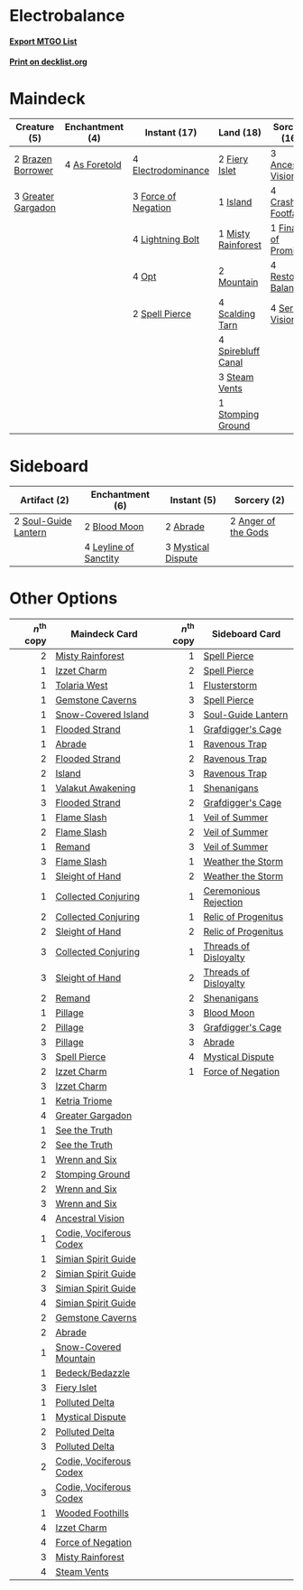# Electrobalance

#### [Export MTGO List](../collection/Electrobalance/Electrobalance.txt)
#### [Print on decklist.org](http://decklist.org/?deckmain=3%09Ancestral%20Vision%0A4%09As%20Foretold%0A2%09Brazen%20Borrower%0A4%09Crashing%20Footfalls%0A4%09Electrodominance%0A2%09Fiery%20Islet%0A1%09Finale%20of%20Promise%0A3%09Force%20of%20Negation%0A3%09Greater%20Gargadon%0A1%09Island%0A4%09Lightning%20Bolt%0A1%09Misty%20Rainforest%0A2%09Mountain%0A4%09Opt%0A4%09Restore%20Balance%0A4%09Scalding%20Tarn%0A4%09Serum%20Visions%0A2%09Spell%20Pierce%0A4%09Spirebluff%20Canal%0A3%09Steam%20Vents%0A1%09Stomping%20Ground&deckside=2%09Abrade%0A2%09Anger%20of%20the%20Gods%0A2%09Blood%20Moon%0A4%09Leyline%20of%20Sanctity%0A3%09Mystical%20Dispute%0A2%09Soul-Guide%20Lantern)
# Maindeck

|                                        Creature (5)                                         |                                    Enchantment (4)                                     |                                         Instant (17)                                         |                                          Land (18)                                          |                                         Sorcery (16)                                          |
|---------------------------------------------------------------------------------------------|----------------------------------------------------------------------------------------|----------------------------------------------------------------------------------------------|---------------------------------------------------------------------------------------------|-----------------------------------------------------------------------------------------------|
|2 [Brazen Borrower](http://gatherer.wizards.com/Pages/Card/Details.aspx?multiverseid=473001) |4 [As Foretold](http://gatherer.wizards.com/Pages/Card/Details.aspx?multiverseid=426744)|4 [Electrodominance](http://gatherer.wizards.com/Pages/Card/Details.aspx?multiverseid=457243) |2 [Fiery Islet](http://gatherer.wizards.com/Pages/Card/Details.aspx?multiverseid=464187)     |3 [Ancestral Vision](http://gatherer.wizards.com/Pages/Card/Details.aspx?multiverseid=189244)  |
|3 [Greater Gargadon](http://gatherer.wizards.com/Pages/Card/Details.aspx?multiverseid=370560)|                                                                                        |3 [Force of Negation](http://gatherer.wizards.com/Pages/Card/Details.aspx?multiverseid=464001)|1 [Island](http://gatherer.wizards.com/Pages/Card/Details.aspx?multiverseid=439857)          |4 [Crashing Footfalls](http://gatherer.wizards.com/Pages/Card/Details.aspx?multiverseid=464109)|
|                                                                                             |                                                                                        |4 [Lightning Bolt](http://gatherer.wizards.com/Pages/Card/Details.aspx?multiverseid=806)      |1 [Misty Rainforest](http://gatherer.wizards.com/Pages/Card/Details.aspx?multiverseid=405102)|1 [Finale of Promise](http://gatherer.wizards.com/Pages/Card/Details.aspx?multiverseid=461054) |
|                                                                                             |                                                                                        |4 [Opt](http://gatherer.wizards.com/Pages/Card/Details.aspx?multiverseid=442948)              |2 [Mountain](http://gatherer.wizards.com/Pages/Card/Details.aspx?multiverseid=439859)        |4 [Restore Balance](http://gatherer.wizards.com/Pages/Card/Details.aspx?multiverseid=113520)   |
|                                                                                             |                                                                                        |2 [Spell Pierce](http://gatherer.wizards.com/Pages/Card/Details.aspx?multiverseid=425876)     |4 [Scalding Tarn](http://gatherer.wizards.com/Pages/Card/Details.aspx?multiverseid=405107)   |4 [Serum Visions](http://gatherer.wizards.com/Pages/Card/Details.aspx?multiverseid=50145)      |
|                                                                                             |                                                                                        |                                                                                              |4 [Spirebluff Canal](http://gatherer.wizards.com/Pages/Card/Details.aspx?multiverseid=417822)|                                                                                               |
|                                                                                             |                                                                                        |                                                                                              |3 [Steam Vents](http://gatherer.wizards.com/Pages/Card/Details.aspx?multiverseid=405109)     |                                                                                               |
|                                                                                             |                                                                                        |                                                                                              |1 [Stomping Ground](http://gatherer.wizards.com/Pages/Card/Details.aspx?multiverseid=405110) |                                                                                               |


# Sideboard

|                                         Artifact (2)                                          |                                        Enchantment (6)                                         |                                         Instant (5)                                         |                                         Sorcery (2)                                          |
|-----------------------------------------------------------------------------------------------|------------------------------------------------------------------------------------------------|---------------------------------------------------------------------------------------------|----------------------------------------------------------------------------------------------|
|2 [Soul-Guide Lantern](http://gatherer.wizards.com/Pages/Card/Details.aspx?multiverseid=476488)|2 [Blood Moon](http://gatherer.wizards.com/Pages/Card/Details.aspx?multiverseid=45386)          |2 [Abrade](http://gatherer.wizards.com/Pages/Card/Details.aspx?multiverseid=430772)          |2 [Anger of the Gods](http://gatherer.wizards.com/Pages/Card/Details.aspx?multiverseid=438682)|
|                                                                                               |4 [Leyline of Sanctity](http://gatherer.wizards.com/Pages/Card/Details.aspx?multiverseid=204993)|3 [Mystical Dispute](http://gatherer.wizards.com/Pages/Card/Details.aspx?multiverseid=473020)|                                                                                              |


# Other Options

|*n*<sup>th</sup> copy|                                          Maindeck Card                                           |*n*<sup>th</sup> copy|                                         Sideboard Card                                         |
|--------------------:|--------------------------------------------------------------------------------------------------|--------------------:|------------------------------------------------------------------------------------------------|
|                    2|[Misty Rainforest](http://gatherer.wizards.com/Pages/Card/Details.aspx?multiverseid=405102)       |                    1|[Spell Pierce](http://gatherer.wizards.com/Pages/Card/Details.aspx?multiverseid=425876)         |
|                    1|[Izzet Charm](http://gatherer.wizards.com/Pages/Card/Details.aspx?multiverseid=338413)            |                    2|[Spell Pierce](http://gatherer.wizards.com/Pages/Card/Details.aspx?multiverseid=425876)         |
|                    1|[Tolaria West](http://gatherer.wizards.com/Pages/Card/Details.aspx?multiverseid=136047)           |                    1|[Flusterstorm](http://gatherer.wizards.com/Pages/Card/Details.aspx?multiverseid=228255)         |
|                    1|[Gemstone Caverns](http://gatherer.wizards.com/Pages/Card/Details.aspx?multiverseid=122094)       |                    3|[Spell Pierce](http://gatherer.wizards.com/Pages/Card/Details.aspx?multiverseid=425876)         |
|                    1|[Snow-Covered Island](http://gatherer.wizards.com/Pages/Card/Details.aspx?multiverseid=121130)    |                    3|[Soul-Guide Lantern](http://gatherer.wizards.com/Pages/Card/Details.aspx?multiverseid=476488)   |
|                    1|[Flooded Strand](http://gatherer.wizards.com/Pages/Card/Details.aspx?multiverseid=405098)         |                    1|[Grafdigger's Cage](http://gatherer.wizards.com/Pages/Card/Details.aspx?multiverseid=278452)    |
|                    1|[Abrade](http://gatherer.wizards.com/Pages/Card/Details.aspx?multiverseid=430772)                 |                    1|[Ravenous Trap](http://gatherer.wizards.com/Pages/Card/Details.aspx?multiverseid=197537)        |
|                    2|[Flooded Strand](http://gatherer.wizards.com/Pages/Card/Details.aspx?multiverseid=405098)         |                    2|[Ravenous Trap](http://gatherer.wizards.com/Pages/Card/Details.aspx?multiverseid=197537)        |
|                    2|[Island](http://gatherer.wizards.com/Pages/Card/Details.aspx?multiverseid=439857)                 |                    3|[Ravenous Trap](http://gatherer.wizards.com/Pages/Card/Details.aspx?multiverseid=197537)        |
|                    1|[Valakut Awakening](http://gatherer.wizards.com/Pages/Card/Details.aspx?multiverseid=491818)      |                    1|[Shenanigans](http://gatherer.wizards.com/Pages/Card/Details.aspx?multiverseid=464095)          |
|                    3|[Flooded Strand](http://gatherer.wizards.com/Pages/Card/Details.aspx?multiverseid=405098)         |                    2|[Grafdigger's Cage](http://gatherer.wizards.com/Pages/Card/Details.aspx?multiverseid=278452)    |
|                    1|[Flame Slash](http://gatherer.wizards.com/Pages/Card/Details.aspx?multiverseid=416914)            |                    1|[Veil of Summer](http://gatherer.wizards.com/Pages/Card/Details.aspx?multiverseid=466952)       |
|                    2|[Flame Slash](http://gatherer.wizards.com/Pages/Card/Details.aspx?multiverseid=416914)            |                    2|[Veil of Summer](http://gatherer.wizards.com/Pages/Card/Details.aspx?multiverseid=466952)       |
|                    1|[Remand](http://gatherer.wizards.com/Pages/Card/Details.aspx?multiverseid=380255)                 |                    3|[Veil of Summer](http://gatherer.wizards.com/Pages/Card/Details.aspx?multiverseid=466952)       |
|                    3|[Flame Slash](http://gatherer.wizards.com/Pages/Card/Details.aspx?multiverseid=416914)            |                    1|[Weather the Storm](http://gatherer.wizards.com/Pages/Card/Details.aspx?multiverseid=464140)    |
|                    1|[Sleight of Hand](http://gatherer.wizards.com/Pages/Card/Details.aspx?multiverseid=25557)         |                    2|[Weather the Storm](http://gatherer.wizards.com/Pages/Card/Details.aspx?multiverseid=464140)    |
|                    1|[Collected Conjuring](http://gatherer.wizards.com/Pages/Card/Details.aspx?multiverseid=464145)    |                    1|[Ceremonious Rejection](http://gatherer.wizards.com/Pages/Card/Details.aspx?multiverseid=417613)|
|                    2|[Collected Conjuring](http://gatherer.wizards.com/Pages/Card/Details.aspx?multiverseid=464145)    |                    1|[Relic of Progenitus](http://gatherer.wizards.com/Pages/Card/Details.aspx?multiverseid=174824)  |
|                    2|[Sleight of Hand](http://gatherer.wizards.com/Pages/Card/Details.aspx?multiverseid=25557)         |                    2|[Relic of Progenitus](http://gatherer.wizards.com/Pages/Card/Details.aspx?multiverseid=174824)  |
|                    3|[Collected Conjuring](http://gatherer.wizards.com/Pages/Card/Details.aspx?multiverseid=464145)    |                    1|[Threads of Disloyalty](http://gatherer.wizards.com/Pages/Card/Details.aspx?multiverseid=74652) |
|                    3|[Sleight of Hand](http://gatherer.wizards.com/Pages/Card/Details.aspx?multiverseid=25557)         |                    2|[Threads of Disloyalty](http://gatherer.wizards.com/Pages/Card/Details.aspx?multiverseid=74652) |
|                    2|[Remand](http://gatherer.wizards.com/Pages/Card/Details.aspx?multiverseid=380255)                 |                    2|[Shenanigans](http://gatherer.wizards.com/Pages/Card/Details.aspx?multiverseid=464095)          |
|                    1|[Pillage](http://gatherer.wizards.com/Pages/Card/Details.aspx?multiverseid=14755)                 |                    3|[Blood Moon](http://gatherer.wizards.com/Pages/Card/Details.aspx?multiverseid=45386)            |
|                    2|[Pillage](http://gatherer.wizards.com/Pages/Card/Details.aspx?multiverseid=14755)                 |                    3|[Grafdigger's Cage](http://gatherer.wizards.com/Pages/Card/Details.aspx?multiverseid=278452)    |
|                    3|[Pillage](http://gatherer.wizards.com/Pages/Card/Details.aspx?multiverseid=14755)                 |                    3|[Abrade](http://gatherer.wizards.com/Pages/Card/Details.aspx?multiverseid=430772)               |
|                    3|[Spell Pierce](http://gatherer.wizards.com/Pages/Card/Details.aspx?multiverseid=425876)           |                    4|[Mystical Dispute](http://gatherer.wizards.com/Pages/Card/Details.aspx?multiverseid=473020)     |
|                    2|[Izzet Charm](http://gatherer.wizards.com/Pages/Card/Details.aspx?multiverseid=338413)            |                    1|[Force of Negation](http://gatherer.wizards.com/Pages/Card/Details.aspx?multiverseid=464001)    |
|                    3|[Izzet Charm](http://gatherer.wizards.com/Pages/Card/Details.aspx?multiverseid=338413)            |                     |                                                                                                |
|                    1|[Ketria Triome](http://gatherer.wizards.com/Pages/Card/Details.aspx?multiverseid=479770)          |                     |                                                                                                |
|                    4|[Greater Gargadon](http://gatherer.wizards.com/Pages/Card/Details.aspx?multiverseid=370560)       |                     |                                                                                                |
|                    1|[See the Truth](http://gatherer.wizards.com/Pages/Card/Details.aspx?multiverseid=488251)          |                     |                                                                                                |
|                    2|[See the Truth](http://gatherer.wizards.com/Pages/Card/Details.aspx?multiverseid=488251)          |                     |                                                                                                |
|                    1|[Wrenn and Six](http://gatherer.wizards.com/Pages/Card/Details.aspx?multiverseid=464166)          |                     |                                                                                                |
|                    2|[Stomping Ground](http://gatherer.wizards.com/Pages/Card/Details.aspx?multiverseid=405110)        |                     |                                                                                                |
|                    2|[Wrenn and Six](http://gatherer.wizards.com/Pages/Card/Details.aspx?multiverseid=464166)          |                     |                                                                                                |
|                    3|[Wrenn and Six](http://gatherer.wizards.com/Pages/Card/Details.aspx?multiverseid=464166)          |                     |                                                                                                |
|                    4|[Ancestral Vision](http://gatherer.wizards.com/Pages/Card/Details.aspx?multiverseid=189244)       |                     |                                                                                                |
|                    1|[Codie, Vociferous Codex](http://gatherer.wizards.com/Pages/Card/Details.aspx?multiverseid=513745)|                     |                                                                                                |
|                    1|[Simian Spirit Guide](http://gatherer.wizards.com/Pages/Card/Details.aspx?multiverseid=442137)    |                     |                                                                                                |
|                    2|[Simian Spirit Guide](http://gatherer.wizards.com/Pages/Card/Details.aspx?multiverseid=442137)    |                     |                                                                                                |
|                    3|[Simian Spirit Guide](http://gatherer.wizards.com/Pages/Card/Details.aspx?multiverseid=442137)    |                     |                                                                                                |
|                    4|[Simian Spirit Guide](http://gatherer.wizards.com/Pages/Card/Details.aspx?multiverseid=442137)    |                     |                                                                                                |
|                    2|[Gemstone Caverns](http://gatherer.wizards.com/Pages/Card/Details.aspx?multiverseid=122094)       |                     |                                                                                                |
|                    2|[Abrade](http://gatherer.wizards.com/Pages/Card/Details.aspx?multiverseid=430772)                 |                     |                                                                                                |
|                    1|[Snow-Covered Mountain](http://gatherer.wizards.com/Pages/Card/Details.aspx?multiverseid=121233)  |                     |                                                                                                |
|                    1|[Bedeck/Bedazzle](http://gatherer.wizards.com/Pages/Card/Details.aspx?multiverseid=457365)        |                     |                                                                                                |
|                    3|[Fiery Islet](http://gatherer.wizards.com/Pages/Card/Details.aspx?multiverseid=464187)            |                     |                                                                                                |
|                    1|[Polluted Delta](http://gatherer.wizards.com/Pages/Card/Details.aspx?multiverseid=405104)         |                     |                                                                                                |
|                    1|[Mystical Dispute](http://gatherer.wizards.com/Pages/Card/Details.aspx?multiverseid=473020)       |                     |                                                                                                |
|                    2|[Polluted Delta](http://gatherer.wizards.com/Pages/Card/Details.aspx?multiverseid=405104)         |                     |                                                                                                |
|                    3|[Polluted Delta](http://gatherer.wizards.com/Pages/Card/Details.aspx?multiverseid=405104)         |                     |                                                                                                |
|                    2|[Codie, Vociferous Codex](http://gatherer.wizards.com/Pages/Card/Details.aspx?multiverseid=513745)|                     |                                                                                                |
|                    3|[Codie, Vociferous Codex](http://gatherer.wizards.com/Pages/Card/Details.aspx?multiverseid=513745)|                     |                                                                                                |
|                    1|[Wooded Foothills](http://gatherer.wizards.com/Pages/Card/Details.aspx?multiverseid=405116)       |                     |                                                                                                |
|                    4|[Izzet Charm](http://gatherer.wizards.com/Pages/Card/Details.aspx?multiverseid=338413)            |                     |                                                                                                |
|                    4|[Force of Negation](http://gatherer.wizards.com/Pages/Card/Details.aspx?multiverseid=464001)      |                     |                                                                                                |
|                    3|[Misty Rainforest](http://gatherer.wizards.com/Pages/Card/Details.aspx?multiverseid=405102)       |                     |                                                                                                |
|                    4|[Steam Vents](http://gatherer.wizards.com/Pages/Card/Details.aspx?multiverseid=405109)            |                     |                                                                                                |

